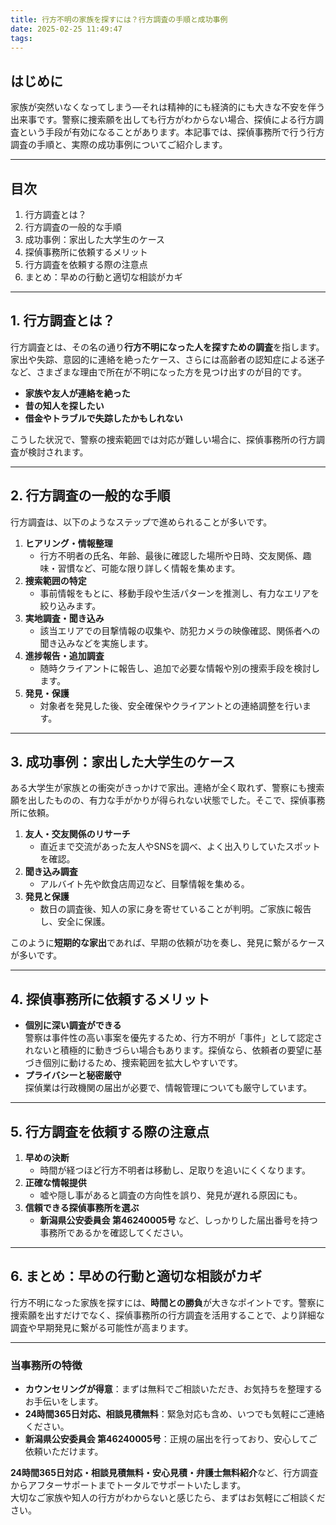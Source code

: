 ```yaml
---
title: 行方不明の家族を探すには？行方調査の手順と成功事例
date: 2025-02-25 11:49:47
tags:
---
```

## **はじめに**

家族が突然いなくなってしまう—それは精神的にも経済的にも大きな不安を伴う出来事です。警察に捜索願を出しても行方がわからない場合、探偵による行方調査という手段が有効になることがあります。本記事では、探偵事務所で行う行方調査の手順と、実際の成功事例についてご紹介します。

---

## **目次**

1. 行方調査とは？
2. 行方調査の一般的な手順
3. 成功事例：家出した大学生のケース
4. 探偵事務所に依頼するメリット
5. 行方調査を依頼する際の注意点
6. まとめ：早めの行動と適切な相談がカギ

---

## **1\. 行方調査とは？**

行方調査とは、その名の通り**行方不明になった人を探すための調査**を指します。家出や失踪、意図的に連絡を絶ったケース、さらには高齢者の認知症による迷子など、さまざまな理由で所在が不明になった方を見つけ出すのが目的です。

* **家族や友人が連絡を絶った**
* **昔の知人を探したい**
* **借金やトラブルで失踪したかもしれない**

こうした状況で、警察の捜索範囲では対応が難しい場合に、探偵事務所の行方調査が検討されます。

---

## **2\. 行方調査の一般的な手順**

行方調査は、以下のようなステップで進められることが多いです。

1. **ヒアリング・情報整理**
    * 行方不明者の氏名、年齢、最後に確認した場所や日時、交友関係、趣味・習慣など、可能な限り詳しく情報を集めます。
2. **捜索範囲の特定**
    * 事前情報をもとに、移動手段や生活パターンを推測し、有力なエリアを絞り込みます。
3. **実地調査・聞き込み**
    * 該当エリアでの目撃情報の収集や、防犯カメラの映像確認、関係者への聞き込みなどを実施します。
4. **進捗報告・追加調査**
    * 随時クライアントに報告し、追加で必要な情報や別の捜索手段を検討します。
5. **発見・保護**
    * 対象者を発見した後、安全確保やクライアントとの連絡調整を行います。

---

## **3\. 成功事例：家出した大学生のケース**

ある大学生が家族との衝突がきっかけで家出。連絡が全く取れず、警察にも捜索願を出したものの、有力な手がかりが得られない状態でした。そこで、探偵事務所に依頼。

1. **友人・交友関係のリサーチ**
    * 直近まで交流があった友人やSNSを調べ、よく出入りしていたスポットを確認。
2. **聞き込み調査**
    * アルバイト先や飲食店周辺など、目撃情報を集める。
3. **発見と保護**
    * 数日の調査後、知人の家に身を寄せていることが判明。ご家族に報告し、安全に保護。

このように**短期的な家出**であれば、早期の依頼が功を奏し、発見に繋がるケースが多いです。

---

## **4\. 探偵事務所に依頼するメリット**

* **個別に深い調査ができる**  
  警察は事件性の高い事案を優先するため、行方不明が「事件」として認定されないと積極的に動きづらい場合もあります。探偵なら、依頼者の要望に基づき個別に動けるため、捜索範囲を拡大しやすいです。
* **プライバシーと秘密厳守**  
  探偵業は行政機関の届出が必要で、情報管理についても厳守しています。

---

## **5\. 行方調査を依頼する際の注意点**

1. **早めの決断**
    * 時間が経つほど行方不明者は移動し、足取りを追いにくくなります。
2. **正確な情報提供**
    * 嘘や隠し事があると調査の方向性を誤り、発見が遅れる原因にも。
3. **信頼できる探偵事務所を選ぶ**
    * **新潟県公安委員会 第46240005号** など、しっかりした届出番号を持つ事務所であるかを確認してください。

---

## **6\. まとめ：早めの行動と適切な相談がカギ**

行方不明になった家族を探すには、**時間との勝負**が大きなポイントです。警察に捜索願を出すだけでなく、探偵事務所の行方調査を活用することで、より詳細な調査や早期発見に繋がる可能性が高まります。

---

### **当事務所の特徴**

* **カウンセリングが得意**：まずは無料でご相談いただき、お気持ちを整理するお手伝いをします。
* **24時間365日対応、相談見積無料**：緊急対応も含め、いつでも気軽にご連絡ください。
* **新潟県公安委員会 第46240005号**：正規の届出を行っており、安心してご依頼いただけます。

**24時間365日対応・相談見積無料・安心見積・弁護士無料紹介**など、行方調査からアフターサポートまでトータルでサポートいたします。  
大切なご家族や知人の行方がわからないと感じたら、まずはお気軽にご相談ください。

